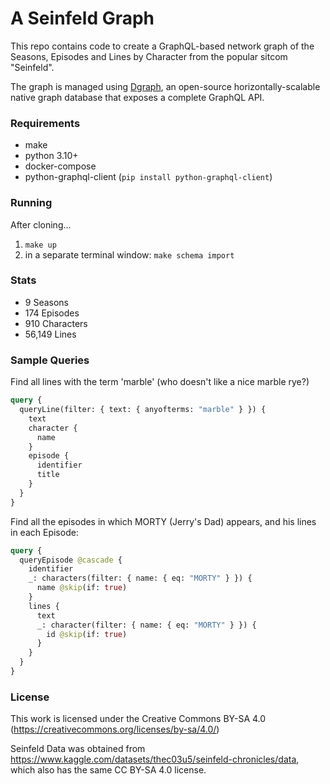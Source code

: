 # A Seinfeld Graph

This repo contains code to create a GraphQL-based network graph of the Seasons, Episodes and Lines by Character from the popular sitcom "Seinfeld".

The graph is managed using [Dgraph](https://dgraph.io), an open-source horizontally-scalable native graph database that exposes a complete GraphQL API.

### Requirements

* make
* python 3.10+
* docker-compose
* python-graphql-client (`pip install python-graphql-client`)

### Running

After cloning...

1. `make up`
1. in a separate terminal window: `make schema import`

### Stats

* 9 Seasons
* 174 Episodes
* 910 Characters
* 56,149 Lines

### Sample Queries

Find all lines with the term 'marble' (who doesn't like a nice marble rye?)
```graphql
query {
  queryLine(filter: { text: { anyofterms: "marble" } }) {
    text
    character {
      name
    }
    episode {
      identifier
      title
    }
  }
}
```

Find all the episodes in which MORTY (Jerry's Dad) appears, and his lines in each Episode:
```graphql
query {
  queryEpisode @cascade {
    identifier
    _: characters(filter: { name: { eq: "MORTY" } }) {
      name @skip(if: true)
    }
    lines {
      text
      _: character(filter: { name: { eq: "MORTY" } }) {
        id @skip(if: true)
      }
    }
  }
}

```

### License

This work is licensed under the Creative Commons BY-SA 4.0 (https://creativecommons.org/licenses/by-sa/4.0/)

Seinfeld Data was obtained from https://www.kaggle.com/datasets/thec03u5/seinfeld-chronicles/data, which also has the same CC BY-SA 4.0 license.



